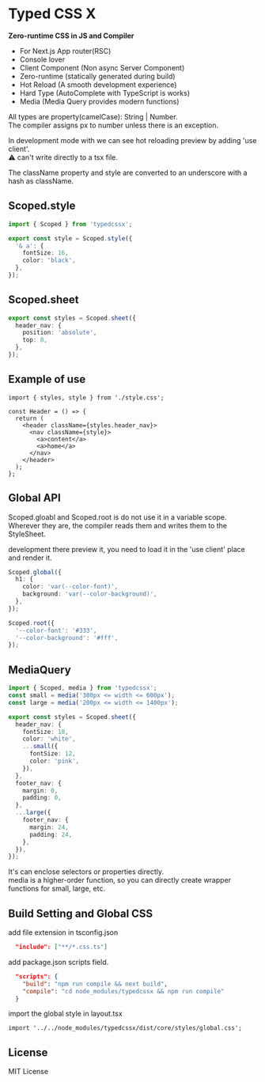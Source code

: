 # Typed CSS X

**Zero-runtime CSS in JS and Compiler**

- For Next.js App router(RSC)
- Console lover
- Client Component (Non async Server Component)
- Zero-runtime (statically generated during build)
- Hot Reload (A smooth development experience)
- Hard Type (AutoComplete with TypeScript is works)
- Media (Media Query provides modern functions)

All types are property(camelCase): String | Number.  
The compiler assigns px to number unless there is an exception.

In development mode with we can see hot reloading preview by adding 'use client'.  
⚠︎ can't write directly to a tsx file.

The className property and style are converted to an underscore with a hash as className.

## Scoped.style

```ts
import { Scoped } from 'typedcssx';

export const style = Scoped.style({
  '& a': {
    fontSize: 16,
    color: 'black',
  },
});
```

## Scoped.sheet

```ts
export const styles = Scoped.sheet({
  header_nav: {
    position: 'absolute',
    top: 0,
  },
});
```

## Example of use

```tsx
import { styles, style } from './style.css';

const Header = () => {
  return (
    <header className={styles.header_nav}>
      <nav className={style}>
        <a>content</a>
        <a>home</a>
      </nav>
    </header>
  );
};
```

## Global API

Scoped.gloabl and Scoped.root is do not use it in a variable scope.  
Wherever they are, the compiler reads them and writes them to the StyleSheet.

development there preview it, you need to load it in the 'use client' place and render it.

```ts
Scoped.global({
  h1: {
    color: 'var(--color-font)',
    background: 'var(--color-background)',
  },
});

Scoped.root({
  '--color-font': '#333',
  '--color-background': '#fff',
});
```

## MediaQuery

```ts
import { Scoped, media } from 'typedcssx';
const small = media('300px <= width <= 600px');
const large = media('200px <= width <= 1400px');

export const styles = Scoped.sheet({
  header_nav: {
    fontSize: 18,
    color: 'white',
    ...small({
      fontSize: 12,
      color: 'pink',
    }),
  },
  footer_nav: {
    margin: 0,
    padding: 0,
  },
  ...large({
    footer_nav: {
      margin: 24,
      padding: 24,
    },
  }),
});
```

It's can enclose selectors or properties directly.  
media is a higher-order function, so you can directly create wrapper functions for small, large, etc.

## Build Setting and Global CSS

add file extension in tsconfig.json

```json
  "include": ["**/*.css.ts"]
```

add package.json scripts field.

```json
  "scripts": {
    "build": "npm run compile && next build",
    "compile": "cd node_modules/typedcssx && npm run compile"
  }
```

import the global style in layout.tsx

```tsx
import '../../node_modules/typedcssx/dist/core/styles/global.css';
```

## License

MIT License
